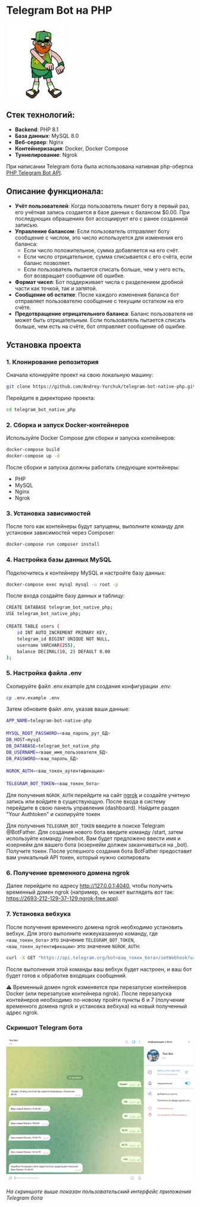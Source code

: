 # Telegram Bot на PHP 

![Telegram Bot Screenshot](images/d.gif)

## Стек технологий:

- **Backend**: PHP 8.1
- **База данных**: MySQL 8.0
- **Веб-сервер**: Nginx
- **Контейнеризация**: Docker, Docker Compose
- **Туннелирование**: Ngrok

При написании Telegram бота была использована нативная php-обертка [PHP Telegram Bot API](https://github.com/TelegramBot/Api?tab=readme-ov-file).

## Описание функционала:

- **Учёт пользователей**: Когда пользователь пишет боту в первый раз, его учётная запись создается в базе данных с балансом $0.00. При последующих обращениях бот ассоциирует его с ранее созданной записью.
- **Управление балансом**: Если пользователь отправляет боту сообщение с числом, это число используется для изменения его баланса:
  - Если число положительное, сумма добавляется на его счёт.
  - Если число отрицательное, сумма списывается с его счёта, если баланс позволяет.
  - Если пользователь пытается списать больше, чем у него есть, бот возвращает сообщение об ошибке.
- **Формат чисел**: Бот поддерживает числа с разделением дробной части как точкой, так и запятой.
- **Сообщение об остатке**: После каждого изменения баланса бот отправляет пользователю сообщение с текущим остатком на его счёте.
- **Предотвращение отрицательного баланса**: Баланс пользователя не может быть отрицательным. Если пользователь пытается списать больше, чем есть на счёте, бот отправляет сообщение об ошибке.

## Установка проекта

### 1. Клонирование репозитория

Сначала клонируйте проект на свою локальную машину:

```bash
git clone https://github.com/Andrey-Yurchuk/telegram-bot-native-php.git
```
Перейдите в директорию проекта:

```bash
cd telegram_bot_native_php
```

### 2. Сборка и запуск Docker-контейнеров

Используйте Docker Compose для сборки и запуска контейнеров:

```bash
docker-compose build
docker-compose up -d
```
После сборки и запуска должны работать следующие контейнеры:
- PHP
- MySQL
- Nginx
- Ngrok

### 3. Установка зависимостей

После того как контейнеры будут запущены, выполните команду для установки зависимостей через Composer:

```bash
docker-compose run composer install
```

### 4. Настройка базы данных MySQL

Подключитесь к контейнеру MySQL и настройте базу данных:

```bash
docker-compose exec mysql mysql -u root -p
``` 
После входа создайте базу данных и таблицу:

```bash
CREATE DATABASE telegram_bot_native_php;
USE telegram_bot_native_php;

CREATE TABLE users (
    id INT AUTO_INCREMENT PRIMARY KEY,
    telegram_id BIGINT UNIQUE NOT NULL,
    username VARCHAR(255),
    balance DECIMAL(10, 2) DEFAULT 0.00
);
```

### 5. Настройка файла .env

Скопируйте файл .env.example для создания конфигурации .env:

```bash
cp .env.example .env
``` 
Затем обновите файл .env, указав ваши данные: 

```bash
APP_NAME=telegram-bot-native-php

MYSQL_ROOT_PASSWORD=<ваш_пароль_рут_БД>
DB_HOST=mysql
DB_DATABASE=telegram_bot_native_php
DB_USERNAME=<ваше_имя_пользователя_БД>
DB_PASSWORD=<ваш_пароль_БД>

NGROK_AUTH=<ваш_токен_аутентификации>

TELEGRAM_BOT_TOKEN=<ваш_токен_бота>
```
Для получения `NGROK_AUTH` перейдите на сайт [ngrok](https://ngrok.com) и создайте учетную запись или войдите в существующую.
После входа в систему перейдите в свою панель управления (dashboard). Найдите раздел "Your Authtoken" и скопируйте токен

Для получения `TELEGRAM_BOT_TOKEN` введите в поиске Telegram @BotFather. Для создания нового бота введите команду /start,
затем используйте команду /newbot. Вам будет предложено ввести имя и юзернейм для вашего бота (юзернейм должен заканчиваться на _bot).
Получите токен. После успешного создания бота BotFather предоставит вам уникальный API токен, который нужно скопировать 

### 6. Получение временного домена ngrok

Далее перейдите по адресу http://127.0.0.1:4040, чтобы получить временный домен ngrok (например, он может выглядеть вот так:
https://2693-212-129-37-129.ngrok-free.app). 

### 7. Установка вебхука

После получения временного домена ngrok необходимо установить вебхук. Для этого выполните нижеуказанную команду,
где `<ваш_токен_бота>` это значение `TELEGRAM_BOT_TOKEN`, `<ваш_токен_аутентификации>` это значение `NGROK_AUTH`:

```bash
curl -X GET "https://api.telegram.org/bot<ваш_токен_бота>/setWebhook?url=<ваш_токен_аутентификации>/webhook.php" 
```
После выполнения этой команды ваш вебхук будет настроен, и ваш бот будет готов к обработке входящих сообщений.

⚠️ Временный домен ngrok изменяется при перезапуске контейнеров Docker (или перезапуске контейнера ngrok). 
После перезапуска контейнеров необходимо по-новому пройти пункты 6 и 7 (получение временного домена ngrok и установка вебхука) 
на новый полученный адрес ngrok. 

### Скриншот Telegram бота

![Telegram Bot Screenshot](images/bot.png)

_На скриншоте выше показан пользовательский интерфейс приложения Telegram бота_

